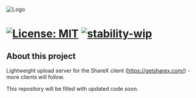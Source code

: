 ![Logo](https://s.mmichaelb.pw/giEq2p)
# [![License: MIT](https://img.shields.io/badge/License-MIT-yellow.svg)](https://opensource.org/licenses/MIT) [![stability-wip](https://img.shields.io/badge/stability-wip-lightgrey.svg)](https://github.com/mkenney/software-guides/blob/master/STABILITY-BADGES.md#work-in-progress)

## About this project

Lightweight upload server for the ShareX client (<https://getsharex.com/>) - more clients will follow.

This repository will be filled with updated code soon.